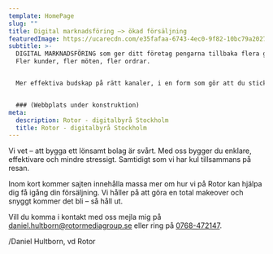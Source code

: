 ```yaml
---
template: HomePage
slug: ""
title: Digital marknadsföring –> ökad försäljning
featuredImage: https://ucarecdn.com/e35fafaa-6743-4ec0-9f82-10bc79a20271/
subtitle: >-
  DIGITAL MARKNADSFÖRING som ger ditt företag pengarna tillbaka flera gånger om.
  Fler kunder, fler möten, fler ordrar.


  Mer effektiva budskap på rätt kanaler, i en form som gör att du sticker ut bland dina konkurrenter.


  ### (Webbplats under konstruktion)
meta:
  description: Rotor - digitalbyrå Stockholm
  title: Rotor - digitalbyrå Stockholm
---
```

Vi vet – att bygga ett lönsamt bolag är svårt. Med oss bygger du enklare, effektivare och mindre stressigt. Samtidigt som vi har kul tillsammans på resan.

Inom kort kommer sajten innehålla massa mer om hur vi på Rotor kan hjälpa dig få igång din försäljning. Vi håller på att göra en total makeover och snyggt kommer det bli – så håll ut.

Vill du komma i kontakt med oss mejla mig på [daniel.hultborn@rotormediagroup.se](mailto:daniel.hultborn@rotormediagroup.se) eller ring på [0768-472147](tel:0768-472147).

/Daniel Hultborn, vd Rotor